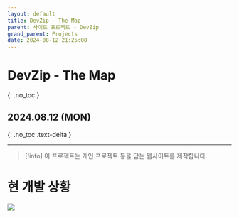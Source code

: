 ```yaml
---
layout: default
title: DevZip - The Map
parent: 사이드 프로젝트 - DevZip
grand_parent: Projects
date: 2024-08-12 21:25:08
---
```


# DevZip - The Map
{: .no_toc }

## 2024.08.12 (MON)
{: .no_toc .text-delta }

---

> [!info]
> 이 프로젝트는 개인 프로젝트 등을 담는 웹사이트를 제작합니다.

# 현 개발 상황

![](../../../../../assets/images/devzip/shot1.png)